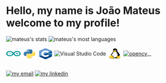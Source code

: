 # Hello, my name is João Mateus welcome to my profile!

<div >

<img width="360em" src="https://github-readme-stats.vercel.app/api?username=JoaoMateu&show_icons=true&theme=vision-friendly-dark" alt="mateus's stats"/>

<img width="360em" src="https://github-readme-stats.vercel.app/api/top-langs/?username=JoaoMateu&layout=compact&theme=vision-friendly-dark" alt="mateus's most languages"/>

</div>

<div style="display: inline_block"><br>
  <img align="center" title="ARDUINO" height="30" width="40" src="https://raw.githubusercontent.com/devicons/devicon/master/icons/arduino/arduino-original.svg">
  <img align="center" alt="Python" height="30" width="40" src="https://raw.githubusercontent.com/devicons/devicon/master/icons/python/python-original.svg">
  <img align="center" alt="c++" height="30" width="40" src="https://raw.githubusercontent.com/devicons/devicon/master/icons/cplusplus/cplusplus-original.svg">
  <img align="center" alt="Visual Studio Code" height="30" width="40" src="https://cdn.jsdelivr.net/gh/devicons/devicon/icons/vscode/vscode-original.svg">
  <img align="center" title="Linux" height="30" width="40" src="https://raw.githubusercontent.com/devicons/devicon/master/icons/linux/linux-original.svg">
  <a href="https://opencv.org/" target="_blank" rel="noreferrer"> <img align="center" src="https://www.vectorlogo.zone/logos/opencv/opencv-icon.svg" alt="opencv" width="30" height="30"/> &ensp;</a>
  
</div>
  <br>


[![my email](https://img.shields.io/static/v1?style=flat&logo=gmail&labelColor=fafafa&label=Email&message=joao.felinto@ee.ufcg.edu.brr&color=red)](mailto:joao.felinto@ee.ufcg.edu.br)
[![my linkedin](https://img.shields.io/static/v1?style=flat&logo=linkedin&logoColor=0072b1&labelColor=fafafa&label=LinkedIn&message=João%20Mateus&color=0072b1)](https://www.linkedin.com/in/joao-mateus-felinto-093aa7214/) 


